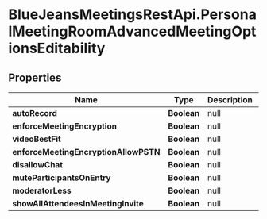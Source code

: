 # BlueJeansMeetingsRestApi.PersonalMeetingRoomAdvancedMeetingOptionsEditability

## Properties
Name | Type | Description | Notes
------------ | ------------- | ------------- | -------------
**autoRecord** | **Boolean** | null | [optional] 
**enforceMeetingEncryption** | **Boolean** | null | [optional] 
**videoBestFit** | **Boolean** | null | [optional] 
**enforceMeetingEncryptionAllowPSTN** | **Boolean** | null | [optional] 
**disallowChat** | **Boolean** | null | [optional] 
**muteParticipantsOnEntry** | **Boolean** | null | [optional] 
**moderatorLess** | **Boolean** | null | [optional] 
**showAllAttendeesInMeetingInvite** | **Boolean** | null | [optional] 


